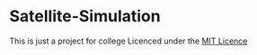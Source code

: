 # Satellite-Simulation
This is just a project for college
Licenced under the [MIT Licence](Licence)

